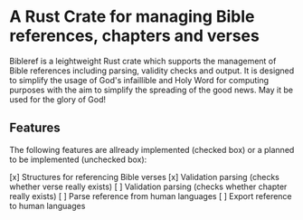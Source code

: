 # A Rust Crate for managing Bible references, chapters and verses

Bibleref is a leightweight Rust crate which supports the management of Bible references including parsing, validity checks and output. It is designed to simplify the usage of God's infaillible and Holy Word for computing purposes with the aim to simplify the spreading of the good news.
May it be used for the glory of God!

## Features

The following features are allready implemented (checked box) or a planned to be implemented (unchecked box):

[x] Structures for referencing Bible verses
[x] Validation parsing (checks whether verse really exists)
[ ] Validation parsing (checks whether chapter really exists)
[ ] Parse reference from human languages
[ ] Export reference to human languages